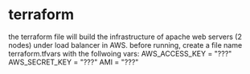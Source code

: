 # terraform
the terraform file will build the infrastructure of apache web servers (2 nodes) under load balancer in AWS.
before running, create a file name terraform.tfvars with the follwoing vars:
AWS_ACCESS_KEY = "???"
AWS_SECRET_KEY = "???"
AMI = "???"
